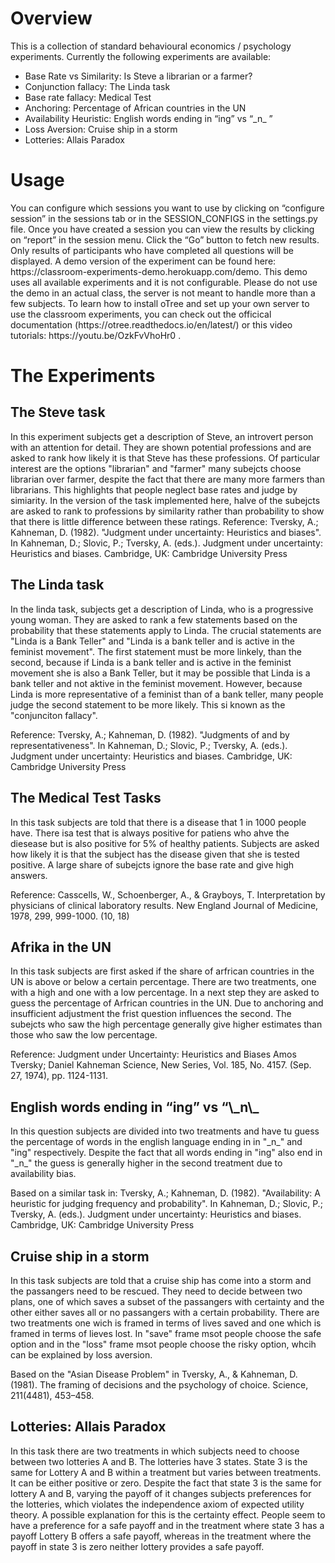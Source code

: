 <h1>Overview</h1>

This is a collection of standard behavioural economics / psychology experiments. 
Currently the following experiments are available:
* Base Rate vs Similarity: Is Steve a librarian or a farmer?
* Conjunction fallacy: The Linda task
* Base rate fallacy: Medical Test
* Anchoring: Percentage of African countries in the UN
* Availability Heuristic: English words ending in “ing” vs “\_n\_ ”
* Loss Aversion: Cruise ship in a storm
* Lotteries: Allais Paradox


<h1>Usage</h1>
You can configure which sessions you want to use by clicking on “configure session” in the sessions tab or in the SESSION_CONFIGS in the settings.py file.
Once you have created a session you can view the results by clicking on “report” in the session menu.
Click the “Go” button to fetch new results. Only results of participants who have completed all questions will be displayed.
A demo version of the experiment can be found here: https://classroom-experiments-demo.herokuapp.com/demo.
This demo uses all available experiments and it is not configurable.
Please do not use the demo in an actual class, the server is not meant to handle more than a few subjects. To learn how to install oTree and set up your own server to use the classroom experiments, you can check out the officical documentation (https://otree.readthedocs.io/en/latest/) or this video tutorials: https://youtu.be/OzkFvVhoHr0 .


<h1>The Experiments</h1>
<h2>The Steve task</h2>
In this experiment subjects get a description of Steve, an introvert person with an attention for detail. They are shown potential professions and are asked to rank how likely it is that Steve has these professions. Of particular interest are the options "librarian" and "farmer" many subejcts choose librarian over farmer, despite the fact that there are many more farmers than librarians. This highlights that people neglect base rates and judge by simiarity. In the version of the task implemented here, halve of the subejcts are asked to rank to professions by similarity rather than probability to show that there is little difference between these ratings.  
Reference: Tversky, A.; Kahneman, D. (1982). "Judgment under uncertainty: Heuristics and biases". In Kahneman, D.; Slovic, P.; Tversky, A. (eds.). Judgment under uncertainty: Heuristics and biases. Cambridge, UK: Cambridge University Press

<h2>The Linda task</h2>
In the linda task, subjects get a description of Linda, who is a progressive young woman. They are asked to rank a few statements based on the probability that these statements apply to Linda. The crucial statements are "Linda is a Bank Teller" and "Linda is a bank teller and is active in the feminist movement". The first statement must be more linkely, than the second, because if Linda is a bank teller and is active in the feminist movement she is also a Bank Teller, but it may be possible that Linda is a bank teller and not aktive in the feminist movement. However, because Linda is more representative of a feminist than of a bank teller, many people judge the second statement to be more likely. This si known as the "conjunciton fallacy". 

Reference: Tversky, A.; Kahneman, D. (1982). "Judgments of and by representativeness". In Kahneman, D.; Slovic, P.; Tversky, A. (eds.). Judgment under uncertainty: Heuristics and biases. Cambridge, UK: Cambridge University Press


<h2>The Medical Test Tasks</h2>
In this task subjects are told that there is a disease that 1 in 1000 people have. There isa test that is always positive for patiens who ahve the diesease but is also positive for 5% of healthy patients. Subjects are asked how likely it is that the subject has the disease given that she is tested positive. A large share of subejcts ignore the base rate and give high answers.

Reference: Casscells, W., Schoenberger, A., & Grayboys, T. Interpretation by physicians of clinical laboratory results. New England Journal of Medicine, 1978, 299, 999-1000. (10, 18)

<h2>Afrika in the UN</h2>
In this task subjects are first asked if the share of arfrican countries in the UN is above or below a certain percentage. There are two treatments, one with a high and one with a low percentage. In a next step they are asked to guess the percentage of Arfrican countries in the UN. Due to anchoring and insufficient adjustment the frist question influences the second. The subejcts who saw the high percentage generally give higher estimates than those who saw the low percentage. 

Reference:  Judgment under Uncertainty: Heuristics and Biases Amos Tversky; Daniel Kahneman Science, New Series, Vol. 185, No. 4157. (Sep. 27, 1974), pp. 1124-1131.

<h2>English words ending in “ing” vs “\_n\_</h2>
In this question subjects are divided into two treatments and have tu guess the percentage of words in the english language ending in in "_n_" and "ing" respectively. Despite the fact that all words ending in "ing" also end in "_n_" the guess is generally higher in the second treatment due to availability bias. 

Based on a similar task in: Tversky, A.; Kahneman, D. (1982). "Availability: A heuristic for judging frequency and probability". In Kahneman, D.; Slovic, P.; Tversky, A. (eds.). Judgment under uncertainty: Heuristics and biases. Cambridge, UK: Cambridge University Press

<h2>Cruise ship in a storm</h2>
In this task subjects are told that a cruise ship has come into a storm and the passangers need to be rescued. They need to decide between two plans, one of which saves a subset of the passangers with certainty and the other either saves all or no passangers with a certain probability. There are two treatments one wich is framed in terms of lives saved and one which is framed in terms of lieves lost. In "save" frame msot people choose the safe option and in the "loss" frame msot people choose the risky option, whcih can be explained by loss aversion. 

Based on the "Asian Disease Problem" in Tversky, A., & Kahneman, D. (1981). The framing of decisions and the psychology of choice. Science, 211(4481), 453–458.

<h2> Lotteries: Allais Paradox</h2>
In this task there are two treatments in which subjects need to choose between two lotteries A and B. The lotteries have 3 states. State 3 is the same for Lottery A and B within a treatment but varies between treatments. It can be either positive or zero. Despite the fact that state 3 is the same for lottery A and B, varying the payoff of it changes subjects preferences for the lotteries, which violates the independence axiom of expected utility theory. A possible explanation for this is the certainty effect. People seem to have a preference for a safe payoff and in the treatment where state 3 has a payoff Lottery B offers a safe payoff, whereas in the treatment where the payoff in state 3 is zero neither lottery provides a safe payoff.    
